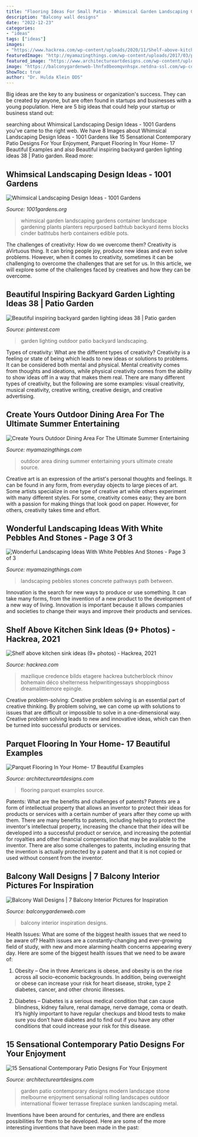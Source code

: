 ```yaml
---
title: "Flooring Ideas For Small Patio - Whimsical Garden Landscaping Gardens Container Landscape Gardening Plants Planters Repurposed Bathtub Backyard Items Blocks Cinder Bathtubs Herb Containers Edible Pots"
description: "Balcony wall designs"
date: "2022-12-23"
categories:
- "ideas"
tags: ["ideas"]
images:
- "https://www.hackrea.com/wp-content/uploads/2020/11/Shelf-above-kitchen-sink.jpg"
featuredImage: "http://myamazingthings.com/wp-content/uploads/2017/03/path.jpg"
featured_image: "https://www.architectureartdesigns.com/wp-content/uploads/2015/12/1219.jpg"
image: "https://balconygardenweb-lhnfx0beomqvnhspx.netdna-ssl.com/wp-content/uploads/2016/03/IMG-20160311-WA0007.jpg"
ShowToc: true
author: "Dr. Hulda Klein DDS"
---
```



Big ideas are the key to any business or organization's success. They can be created by anyone, but are often found in startups and businesses with a young population. Here are 5 big ideas that could help your startup or business stand out: 

	

		
searching about Whimsical Landscaping Design Ideas - 1001 Gardens you've came to the right web. We have 8 Images about Whimsical Landscaping Design Ideas - 1001 Gardens like 15 Sensational Contemporary Patio Designs For Your Enjoyment, Parquet Flooring In Your Home- 17 Beautiful Examples and also Beautiful inspiring backyard garden lighting ideas 38 | Patio garden. Read more:
		
    
## Whimsical Landscaping Design Ideas - 1001 Gardens

<img loading=lazy src="https://www.1001gardens.org/wp-content/uploads/2014/08/whimsical2.jpg" onerror="this.onerror=null;this.src='https://tse1.mm.bing.net/th?id=OIP.TFdEJ0368r5dBmQCdnwkAQHaJ3&amp;pid=15.1';" alt="Whimsical Landscaping Design Ideas - 1001 Gardens">

_Source: 1001gardens.org_

>whimsical garden landscaping gardens container landscape gardening plants planters repurposed bathtub backyard items blocks cinder bathtubs herb containers edible pots. 

	

The challenges of creativity: How do we overcome them?
Creativity is aVirtuous thing. It can bring people joy, produce new ideas and even solve problems. However, when it comes to creativity, sometimes it can be challenging to overcome the challenges that are set for us. In this article, we will explore some of the challenges faced by creatives and how they can be overcome.

    
## Beautiful Inspiring Backyard Garden Lighting Ideas 38 | Patio Garden

<img loading=lazy src="https://i.pinimg.com/736x/59/17/5b/59175bb076dd8a66c76371904acdd9c2.jpg" onerror="this.onerror=null;this.src='https://tse3.mm.bing.net/th?id=OIP.B8y_rumIZK8UDnFfEvpS8gHaKE&amp;pid=15.1';" alt="Beautiful inspiring backyard garden lighting ideas 38 | Patio garden">

_Source: pinterest.com_

>garden lighting outdoor patio backyard landscaping. 

	

Types of creativity: What are the different types of creativity?
Creativity is a feeling or state of being which leads to new ideas or solutions to problems. It can be considered both mental and physical. Mental creativity comes from thoughts and ideations, while physical creativity comes from the ability to show ideas off in a way that makes them real. There are many different types of creativity, but the following are some examples: visual creativity, musical creativity, creative writing, creative design, and creative advertising.

    
## Create Yours Outdoor Dining Area For The Ultimate Summer Entertaining

<img loading=lazy src="http://myamazingthings.com/wp-content/uploads/2017/08/outdoor-dining-area-11.jpg" onerror="this.onerror=null;this.src='https://tse1.mm.bing.net/th?id=OIP.VQ50LUIAPbVjyFNsGQRprgHaLH&amp;pid=15.1';" alt="Create Yours Outdoor Dining Area For The Ultimate Summer Entertaining">

_Source: myamazingthings.com_

>outdoor area dining summer entertaining yours ultimate create source. 

	

Creative art is an expression of the artist's personal thoughts and feelings. It can be found in any form, from everyday objects to large pieces of art. Some artists specialize in one type of creative art while others experiment with many different styles. For some, creativity comes easy; they are born with a passion for making things that look good on paper. However, for others, creativity takes time and effort.

    
## Wonderful Landscaping Ideas With White Pebbles And Stones - Page 3 Of 3

<img loading=lazy src="http://myamazingthings.com/wp-content/uploads/2017/03/path.jpg" onerror="this.onerror=null;this.src='https://tse3.mm.bing.net/th?id=OIP.JI40F9dl4A3Y2w14ZxKyXQHaFj&amp;pid=15.1';" alt="Wonderful Landscaping Ideas With White Pebbles And Stones - Page 3 of 3">

_Source: myamazingthings.com_

>landscaping pebbles stones concrete pathways path between. 

	

Innovation is the search for new ways to produce or use something. It can take many forms, from the invention of a new product to the development of a new way of living. Innovation is important because it allows companies and societies to change their ways and improve their products and services.

    
## Shelf Above Kitchen Sink Ideas (9+ Photos) - Hackrea, 2021

<img loading=lazy src="https://www.hackrea.com/wp-content/uploads/2020/11/Shelf-above-kitchen-sink.jpg" onerror="this.onerror=null;this.src='https://tse2.mm.bing.net/th?id=OIP.y5hJG1E6OzaID9Je2BlCmAHaLH&amp;pid=15.1';" alt="Shelf above kitchen sink ideas (9+ photos) - Hackrea, 2021">

_Source: hackrea.com_

>mazilique credence bilds etagere hackrea butcherblock rhinov bohemain déco shelterness helpwritingessays shoppingboss dreamalittlemore epingle. 

	

Creative problem-solving:
Creative problem solving is an essential part of creative thinking. By problem solving, we can come up with solutions to issues that are difficult or impossible to solve in a one-dimensional way. Creative problem solving leads to new and innovative ideas, which can then be turned into successful products or services.

    
## Parquet Flooring In Your Home- 17 Beautiful Examples

<img loading=lazy src="https://www.architectureartdesigns.com/wp-content/uploads/2015/12/1219.jpg" onerror="this.onerror=null;this.src='https://tse3.mm.bing.net/th?id=OIP.sGB2CLXObnIdXdW6GRC18gAAAA&amp;pid=15.1';" alt="Parquet Flooring In Your Home- 17 Beautiful Examples">

_Source: architectureartdesigns.com_

>flooring parquet examples source. 

	

Patents: What are the benefits and challenges of patents?
Patents are a form of intellectual property that allows an inventor to protect their ideas for products or services with a certain number of years after they come up with them. There are many benefits to patents, including helping to protect the inventor's intellectual property, increasing the chance that their idea will be developed into a successful product or service, and increasing the potential for royalties and other financial compensation that may be available to the inventor. There are also some challenges to patents, including ensuring that the invention is actually protected by a patent and that it is not copied or used without consent from the inventor.

    
## Balcony Wall Designs | 7 Balcony Interior Pictures For Inspiration

<img loading=lazy src="https://balconygardenweb-lhnfx0beomqvnhspx.netdna-ssl.com/wp-content/uploads/2016/03/IMG-20160311-WA0007.jpg" onerror="this.onerror=null;this.src='https://tse2.mm.bing.net/th?id=OIP.KEL4fCGzCMHzHTLTw_zzzwHaLH&amp;pid=15.1';" alt="Balcony Wall Designs | 7 Balcony Interior Pictures for Inspiration">

_Source: balconygardenweb.com_

>balcony interior inspiration designs. 

	

Health Issues: What are some of the biggest health issues that we need to be aware of?
Health issues are a constantly-changing and ever-growing field of study, with new and more alarming health concerns appearing every day. Here are some of the biggest health issues that we need to be aware of:
1. Obesity – One in three Americans is obese, and obesity is on the rise across all socio-economic backgrounds. In addition, being overweight or obese can increase your risk for heart disease, stroke, type 2 diabetes, cancer, and other chronic illnesses.

2. Diabetes – Diabetes is a serious medical condition that can cause blindness, kidney failure, renal damage, nerve damage, coma or death. It’s highly important to have regular checkups and blood tests to make sure you don’t have diabetes and to find out if you have any other conditions that could increase your risk for this disease.


    
## 15 Sensational Contemporary Patio Designs For Your Enjoyment

<img loading=lazy src="https://www.architectureartdesigns.com/wp-content/uploads/2015/03/15-Sensational-Contemporary-Patio-Designs-For-Your-Enjoyment-11-630x945.jpg" onerror="this.onerror=null;this.src='https://tse2.mm.bing.net/th?id=OIP.ic7r5W1721FS6u-wB_8YcAHaLH&amp;pid=15.1';" alt="15 Sensational Contemporary Patio Designs For Your Enjoyment">

_Source: architectureartdesigns.com_

>garden patio contemporary designs modern landscape stone melbourne enjoyment sensational rolling landscapes outdoor international flower terrasse fireplace sunken landscaping metal. 

	

Inventions have been around for centuries, and there are endless possibilities for them to be developed. Here are some of the more interesting inventions that have been made in the past:

